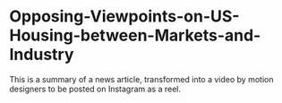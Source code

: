 # Opposing-Viewpoints-on-US-Housing-between-Markets-and-Industry
This is a summary of a news article, transformed into a video by motion designers to be posted on Instagram as a reel.
